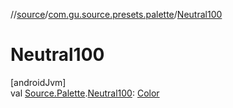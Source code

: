 //[source](../../index.md)/[com.gu.source.presets.palette](index.md)/[Neutral100](-neutral100.md)

# Neutral100

[androidJvm]\
val [Source.Palette](../com.gu.source/-source/-palette/index.md).[Neutral100](-neutral100.md): [Color](https://developer.android.com/reference/kotlin/androidx/compose/ui/graphics/Color.html)
